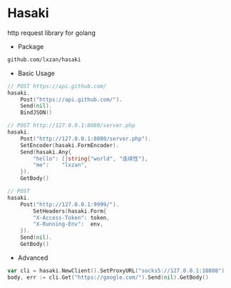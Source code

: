 # Hasaki
http request library for golang

- Package
```bash
github.com/lxzan/hasaki
```

- Basic Usage
```go
// POST https://api.github.com/
hasaki.
	Post("https://api.github.com/").
	Send(nil).
	BindJSON()

// POST http://127.0.0.1:8080/server.php
hasaki.
	Post("http://127.0.0.1:8080/server.php").
	SetEncoder(hasaki.FormEncoder).
	Send(hasaki.Any{
		"hello": []string{"world", "连续性"},
		"me":    "lxzan",
	}).
	GetBody()

// POST
hasaki.
	Post("http://127.0.0.1:9999/").
        SetHeaders(hasaki.Form{
		"X-Access-Token": token,
		"X-Running-Env":  env,
	}).
	Send(nil).
	GetBody()
```

- Advanced

```go
var cli = hasaki.NewClient().SetProxyURL("socks5://127.0.0.1:10808")
body, err := cli.Get("https://google.com/").Send(nil).GetBody()
```
